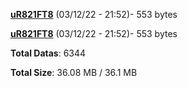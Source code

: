 [**uR821FT8**](/data/uR821FT8.txt) (03/12/22 - 21:52)- 553 bytes

[**uR821FT8**](/data/uR821FT8.txt) (03/12/22 - 21:52)- 553 bytes

**Total Datas**: 6344

**Total Size**: 36.08 MB / 36.1 MB